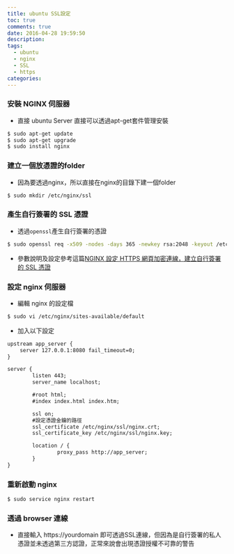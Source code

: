 ```yaml
---
title: ubuntu SSL設定
toc: true
comments: true
date: 2016-04-28 19:59:50
description:
tags:
  - ubuntu
  - nginx
  - SSL
  - https
categories:
---
```


### 安裝 NGINX 伺服器
* 直接 ubuntu Server 直接可以透過apt-get套件管理安裝
```bash
$ sudo apt-get update
$ sudo apt-get upgrade
$ sudo install nginx
```

### 建立一個放憑證的folder
* 因為要透過nginx，所以直接在nginx的目錄下建一個folder
```bash
$ sudo mkdir /etc/nginx/ssl
```

### 產生自行簽署的 SSL 憑證
* 透過`openssl`產生自行簽署的憑證
```bash
$ sudo openssl req -x509 -nodes -days 365 -newkey rsa:2048 -keyout /etc/nginx/ssl/nginx.key -out /etc/nginx/ssl/nginx.crt
```
* 參數說明及設定參考這篇[NGINX 設定 HTTPS 網頁加密連線，建立自行簽署的 SSL 憑證](http://blog.gtwang.org/linux/nginx-create-and-install-ssl-certificate-on-ubuntu-linux/)

### 設定 nginx 伺服器
* 編輯 nginx 的設定檔
```bash
$ sudo vi /etc/nginx/sites-available/default
```
* 加入以下設定
```txt
upstream app_server {
    server 127.0.0.1:8080 fail_timeout=0;
}

server {
        listen 443;
        server_name localhost;

        #root html;
        #index index.html index.htm;

        ssl on;
        #設定憑證金鑰的路徑
        ssl_certificate /etc/nginx/ssl/nginx.crt;
        ssl_certificate_key /etc/nginx/ssl/nginx.key;

        location / {
                proxy_pass http://app_server;
        }
}
```

### 重新啟動 nginx
```bash
$ sudo service nginx restart
```

### 透過 browser 連線
* 直接輸入 https://yourdomain 即可透過SSL連線，但因為是自行簽署的私人憑證並未透過第三方認證，正常來說會出現憑證授權不可靠的警告
